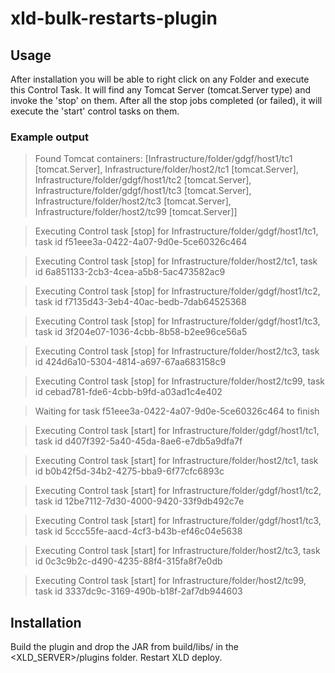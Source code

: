 # xld-bulk-restarts-plugin

## Usage
After installation you will be able to right click on any Folder and execute this Control Task. It will find any Tomcat Server (tomcat.Server type) and invoke the 'stop' on them. After all the stop jobs completed (or failed), it will execute the 'start' control tasks on them. 

### Example output

> Found Tomcat containers: [Infrastructure/folder/gdgf/host1/tc1 [tomcat.Server], Infrastructure/folder/host2/tc1 [tomcat.Server], Infrastructure/folder/gdgf/host1/tc2 [tomcat.Server], Infrastructure/folder/gdgf/host1/tc3 [tomcat.Server], Infrastructure/folder/host2/tc3 [tomcat.Server], Infrastructure/folder/host2/tc99 [tomcat.Server]]

> Executing Control task [stop] for Infrastructure/folder/gdgf/host1/tc1, task id f51eee3a-0422-4a07-9d0e-5ce60326c464

> Executing Control task [stop] for Infrastructure/folder/host2/tc1, task id 6a851133-2cb3-4cea-a5b8-5ac473582ac9

> Executing Control task [stop] for Infrastructure/folder/gdgf/host1/tc2, task id f7135d43-3eb4-40ac-bedb-7dab64525368

> Executing Control task [stop] for Infrastructure/folder/gdgf/host1/tc3, task id 3f204e07-1036-4cbb-8b58-b2ee96ce56a5

> Executing Control task [stop] for Infrastructure/folder/host2/tc3, task id 424d6a10-5304-4814-a697-67aa683158c9

> Executing Control task [stop] for Infrastructure/folder/host2/tc99, task id cebad781-fde6-4cbb-b9fd-a03ad1c4e402

> Waiting for task f51eee3a-0422-4a07-9d0e-5ce60326c464 to finish

> Executing Control task [start] for Infrastructure/folder/gdgf/host1/tc1, task id d407f392-5a40-45da-8ae6-e7db5a9dfa7f

> Executing Control task [start] for Infrastructure/folder/host2/tc1, task id b0b42f5d-34b2-4275-bba9-6f77cfc6893c

> Executing Control task [start] for Infrastructure/folder/gdgf/host1/tc2, task id 12be7112-7d30-4000-9420-33f9db492c7e

> Executing Control task [start] for Infrastructure/folder/gdgf/host1/tc3, task id 5ccc55fe-aacd-4cf3-b43b-ef46c04e5638

> Executing Control task [start] for Infrastructure/folder/host2/tc3, task id 0c3c9b2c-d490-4235-88f4-315fa8f7e0db

> Executing Control task [start] for Infrastructure/folder/host2/tc99, task id 3337dc9c-3169-490b-b18f-2af7db944603

## Installation
Build the plugin and drop the JAR from build/libs/ in the \<XLD_SERVER\>/plugins folder. Restart XLD deploy.
